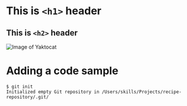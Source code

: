 # This is ```<h1>``` header

## This is ```<h2>``` header


![Image of Yaktocat](https://octodex.github.com/images/yaktocat.png)

# Adding a code sample

```
$ git init
Initialized empty Git repository in /Users/skills/Projects/recipe-repository/.git/
```
